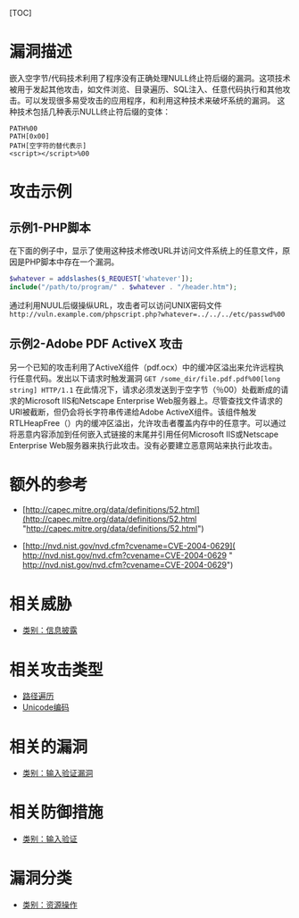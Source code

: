 [TOC]

# 漏洞描述
嵌入空字节/代码技术利用了程序没有正确处理NULL终止符后缀的漏洞。这项技术被用于发起其他攻击，如文件浏览、目录遍历、SQL注入、任意代码执行和其他攻击。可以发现很多易受攻击的应用程序，和利用这种技术来破坏系统的漏洞。
这种技术包括几种表示NULL终止符后缀的变体：

```
PATH%00
PATH[0x00]
PATH[空字符的替代表示]
<script></script>%00
```

# 攻击示例
## 示例1-PHP脚本
在下面的例子中，显示了使用这种技术修改URL并访问文件系统上的任意文件，原因是PHP脚本中存在一个漏洞。

```php
$whatever = addslashes($_REQUEST['whatever']);
include("/path/to/program/" . $whatever . "/header.htm");
```

通过利用NUUL后缀操纵URL，攻击者可以访问UNIX密码文件
`http://vuln.example.com/phpscript.php?whatever=../../../etc/passwd%00`

## 示例2-Adobe PDF ActiveX 攻击
另一个已知的攻击利用了ActiveX组件（pdf.ocx）中的缓冲区溢出来允许远程执行任意代码。发出以下请求时触发漏洞
`GET /some_dir/file.pdf.pdf%00[long string] HTTP/1.1`
在此情况下，请求必须发送到于空字节（％00）处截断成的请求的Microsoft IIS和Netscape Enterprise Web服务器上。尽管查找文件请求的URI被截断，但仍会将长字符串传递给Adobe ActiveX组件。该组件触发RTLHeapFree（）内的缓冲区溢出，允许攻击者覆盖内存中的任意字。可以通过将恶意内容添加到任何嵌入式链接的末尾并引用任何Microsoft IIS或Netscape Enterprise Web服务器来执行此攻击。没有必要建立恶意网站来执行此攻击。

# 额外的参考

- [http://capec.mitre.org/data/definitions/52.html](http://capec.mitre.org/data/definitions/52.html "http://capec.mitre.org/data/definitions/52.html")

- [http://nvd.nist.gov/nvd.cfm?cvename=CVE-2004-0629]( http://nvd.nist.gov/nvd.cfm?cvename=CVE-2004-0629 " http://nvd.nist.gov/nvd.cfm?cvename=CVE-2004-0629")

# 相关威胁

- [类别：信息披露](https://www.owasp.org/index.php?title=Category:Information_Disclosure&action=edit&redlink=1 "类别：信息披露")


# 相关攻击类型

- [路径遍历](https://tinytracer.com/archives/%ef%bc%88owasp%e4%b8%aa%e4%ba%ba%e6%b1%89%e5%8c%96%ef%bc%89%e6%94%bb%e5%87%bb%e7%b3%bb%e5%88%97%e5%a4%a7%e5%85%a8%ef%bc%9a%e8%b7%af%e5%be%84%e9%81%8d%e5%8e%86/ "路径遍历")
- [Unicode编码](https://tinytracer.com/archives/%ef%bc%88owasp%e4%b8%aa%e4%ba%ba%e6%b1%89%e5%8c%96%ef%bc%89%e6%94%bb%e5%87%bb%e7%b3%bb%e5%88%97%e5%a4%a7%e5%85%a8%ef%bc%9aunicode%e7%bc%96%e7%a0%81/ "Unicode编码")

# 相关的漏洞

- [类别：输入验证漏洞](https://www.owasp.org/index.php/Category:Input_Validation_Vulnerability "类别：输入验证漏洞")

# 相关防御措施

- [类别：输入验证](https://www.owasp.org/index.php/Category:Input_Validation "类别：输入验证")


# 漏洞分类

- [类别：资源操作](https://www.owasp.org/index.php/Category:Resource_Manipulation "类别：资源操作")